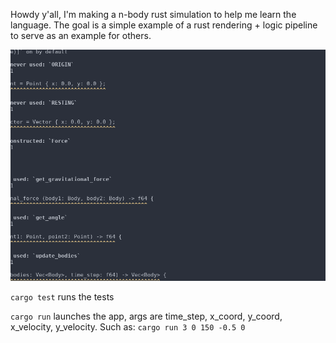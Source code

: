 Howdy y'all, I'm making a n-body rust simulation to help me learn the language. The goal is a simple example of a rust rendering + logic pipeline to serve as an example for others.

![](example.gif)

`cargo test` runs the tests

`cargo run` launches the app, args are time_step, x_coord, y_coord, x_velocity, y_velocity. Such as: `cargo run 3 0 150 -0.5 0`